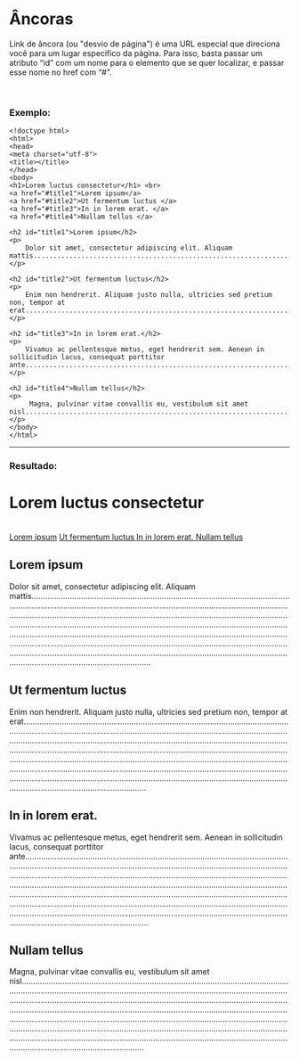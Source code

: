 <h1>Âncoras</h1>
</p>Link de âncora (ou "desvio de página") é uma URL especial que direciona você para um lugar específico da página. Para isso, basta passar um atributo “id” com um nome para o elemento que se quer localizar, e passar esse nome no href com “#”.</p>
<br/>
<h3>Exemplo:</h3>

    <!doctype html>
    <html>
    <head>
    <meta charset="utf-8">
    <title></title>
    </head>
    <body>
    <h1>Lorem luctus consectetur</h1> <br>
    <a href="#title1">Lorem ipsum</a>
    <a href="#title2">Ut fermentum luctus </a>
    <a href="#title3">In in lorem erat. </a>
    <a href="#title4">Nullam tellus </a>

    <h2 id="title1">Lorem ipsum</h2>
    <p>
        Dolor sit amet, consectetur adipiscing elit. Aliquam mattis..........................................................................................................................................................................................................................................................................................................................................................................................................................................................................................................................................................................................................................................................................................................................................................................................................................................................................................................................................................
    </p>

    <h2 id="title2">Ut fermentum luctus</h2>
    <p>
        Enim non hendrerit. Aliquam justo nulla, ultricies sed pretium non, tempor at erat...........................................................................................................................................................................................................................................................................................................................................................................................................................................................................................................................................................................................................................................................................................................................................................................................................................................................................................................................................................
    </p>

    <h2 id="title3">In in lorem erat.</h2>
    <p>
        Vivamus ac pellentesque metus, eget hendrerit sem. Aenean in sollicitudin lacus, consequat porttitor ante...........................................................................................................................................................................................................................................................................................................................................................................................................................................................................................................................................................................................................................................................................................................................................................................................................................................................................................................................................................
    </p>

    <h2 id="title4">Nullam tellus</h2>
    <p>
         Magna, pulvinar vitae convallis eu, vestibulum sit amet nisl........................................................................................................................................................................................................................................................................................................................................................................................................................................................................................................................................................................................................................................................................................................................................................................................................................................................................................................................................................... 
    </p>
    </body>
    </html>
<hr/>
<h3>Resultado:</h3>
    <h1>Lorem luctus consectetur</h1> <br>
    <a href="#title1">Lorem ipsum</a>
    <a href="#title2">Ut fermentum luctus </a>
    <a href="#title3">In in lorem erat. </a>
    <a href="#title4">Nullam tellus </a>

   <h2 id="title1">Lorem ipsum</h2>
    <p>
        Dolor sit amet, consectetur adipiscing elit. Aliquam mattis..........................................................................................................................................................................................................................................................................................................................................................................................................................................................................................................................................................................................................................................................................................................................................................................................................................................................................................................................................................
    </p>

   <h2 id="title2">Ut fermentum luctus</h2>
    <p>
        Enim non hendrerit. Aliquam justo nulla, ultricies sed pretium non, tempor at erat...........................................................................................................................................................................................................................................................................................................................................................................................................................................................................................................................................................................................................................................................................................................................................................................................................................................................................................................................................................
    </p>

   <h2 id="title3">In in lorem erat.</h2>
    <p>
        Vivamus ac pellentesque metus, eget hendrerit sem. Aenean in sollicitudin lacus, consequat porttitor ante...........................................................................................................................................................................................................................................................................................................................................................................................................................................................................................................................................................................................................................................................................................................................................................................................................................................................................................................................................................
    </p>

   <h2 id="title4">Nullam tellus</h2>
    <p>
        Magna, pulvinar vitae convallis eu, vestibulum sit amet nisl........................................................................................................................................................................................................................................................................................................................................................................................................................................................................................................................................................................................................................................................................................................................................................................................................................................................................................................................................................... 
    </p>
    </body>
    </html>